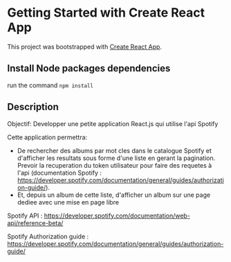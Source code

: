 # Getting Started with Create React App

This project was bootstrapped with [Create React App](https://github.com/facebook/create-react-app).

## Install Node packages dependencies

run the command `npm install`

## Description

Objectif: Developper une petite application React.js qui utilise l'api Spotify

Cette application permettra:
- De rechercher des albums par mot cles dans le catalogue Spotify et d'afficher les resultats sous forme d'une liste en gerant la pagination. Prevoir la recuperation du token utilisateur pour faire des requetes à l'api (documentation Spotify : https://developer.spotify.com/documentation/general/guides/authorization-guide/).
- Et, depuis un album de cette liste, d'afficher un album sur une page dediee avec une mise en page libre

Spotify API : 
https://developer.spotify.com/documentation/web-api/reference-beta/

Spotify Authorization guide :
https://developer.spotify.com/documentation/general/guides/authorization-guide/